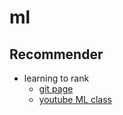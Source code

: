 # ml

## Recommender
- learning to rank
  - [git page](https://everdark.github.io/k9/notebooks/ml/learning_to_rank/learning_to_rank.html)
  - [youtube ML class](https://www.youtube.com/watch?v=kBYHOum_iUA)
